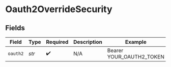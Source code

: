 # Oauth2OverrideSecurity


## Fields

| Field                    | Type                     | Required                 | Description              | Example                  |
| ------------------------ | ------------------------ | ------------------------ | ------------------------ | ------------------------ |
| `oauth2`                 | *str*                    | :heavy_check_mark:       | N/A                      | Bearer YOUR_OAUTH2_TOKEN |